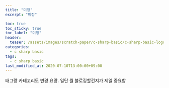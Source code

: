 ```yaml
---
title: "미정"
excerpt: "미정"

toc: true
toc_sticky: true
toc_label: "미정"
header:
  teaser: /assets/images/scratch-paper/c-sharp-basic/c-sharp-basic-logo.png
categories:
  - c sharp basic
tags:
  - c sharp basic
last_modified_at: 2020-07-10T13:00:00+09:00
---
```


태그랑 카테고리도 변경 요망.
일단 뭘 블로깅할건지가 제일 중요함
